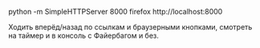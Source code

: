 python -m SimpleHTTPServer 8000
firefox http://localhost:8000

Ходить вперёд/назад по ссылкам и браузерными кнопками, смотреть на таймер и в консоль с Файербагом и без.